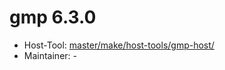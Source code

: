 # gmp 6.3.0
 - Host-Tool: [master/make/host-tools/gmp-host/](https://github.com/Freetz-NG/freetz-ng/tree/master/make/host-tools/gmp-host/)
 - Maintainer: -

